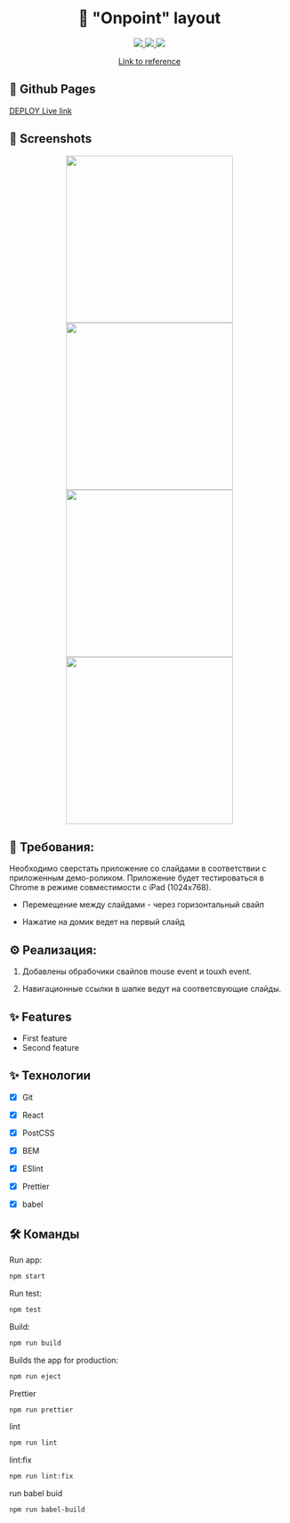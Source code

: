 <h1 align="center">🦠 "Onpoint" layout</h1>

<p align="center">
  <a href="https://img.shields.io">
    <img src="https://img.shields.io/static/v1?style=for-the-badge&message=HTML5&color=E34F26&logo=HTML5&logoColor=FFFFFF&label=" />
  </a>
  <a href="https://img.shields.io">
    <img src="https://img.shields.io/static/v1?style=for-the-badge&message=PostCSS&color=DD3A0A&logo=PostCSS&logoColor=FFFFFF&label=" />
  </a>
  <a href="https://img.shields.io">
    <img src="https://img.shields.io/static/v1?style=for-the-badge&message=React&color=222222&logo=React&logoColor=61DAFB&label=" />
  </a>
</p>

<p align="center">
  <a href="https://onpoint.ru/dev_task">
    Link to reference
  </a>
</p>

## 🔗 Github Pages

[DEPLOY Live link](https://safym.github.io/onpoint/)

## 📸 Screenshots
<div align="center">
    <img height="300px" src="https://user-images.githubusercontent.com/99616798/233811231-8b5e3e21-0826-416a-9340-a85c878ff8ad.png" />
    <img height="300px" src="https://user-images.githubusercontent.com/99616798/233811239-2325ef89-87b5-45b9-aac1-fadc447e2099.png" />
</div>
<div align="center">
    <img height="300px" src="https://user-images.githubusercontent.com/99616798/233811252-4f7a0c0d-1b3a-4087-81bc-3898e2a3f7ab.png" />
    <img height="300px" src="https://user-images.githubusercontent.com/99616798/233811254-362653a6-88bf-44b2-9b49-b8cb2ae965ed.png" />
</div>

## 📑 Требования:
Необходимо сверстать приложение со слайдами в соответствии с приложенным демо-роликом. Приложение будет тестироваться в Chrome в режиме совместимости с iPad (1024x768).

- Перемещение между слайдами - через горизонтальный свайп

- Нажатие на домик ведет на первый слайд

## ⚙️ Реализация:

1. Добавлены обрабочики свайпов mouse event и touxh event.

2. Навигационные ссылки в шапке ведут на соответсвующие слайды.

## ✨ Features

- First feature
- Second feature

## ✨ Технологии

- [x] Git

- [x] React

- [x] PostCSS

- [x] BEM

- [x] ESlint

- [x] Prettier

- [x] babel

## 🛠 Команды

Run app:

```bash
npm start
```

Run test:

```bash
npm test
```

Build:

```bash
npm run build
```

Builds the app for production:

```bash
npm run eject
```

Prettier

```bash
npm run prettier
```

lint

```bash
npm run lint
```

lint:fix

```bash
npm run lint:fix
```

run babel buid

```bash
npm run babel-build
```
